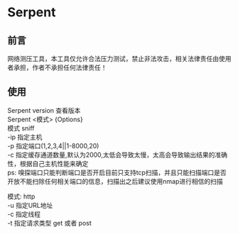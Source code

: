 # Serpent
## 前言
网络测压工具，本工具仅允许合法压力测试，禁止非法攻击，相关法律责任由使用者承担，作者不承担任何法律责任！
## 使用
Serpent version 查看版本  
Serpent <模式> {Options}  
模式 sniff  
-ip 指定主机  
-p  指定端口(1,2,3,4||1-8000,20)  
-c  指定缓存通道数量,默认为2000,太低会导致太慢，太高会导致输出结果的准确性，根据自己主机性能来确定  
ps: 嗅探端口只能判断端口是否开启目前只支持tcp扫描，并且只能扫描端口是否开放不能扫除任何相关端口的信息，扫描出之后建议使用nmap进行相信的扫描  

模式: http  
-u 指定URL地址  
-c 指定线程  
-t 指定请求类型 get 或者 post